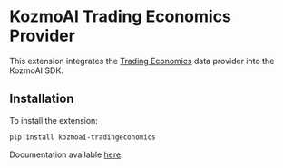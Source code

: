 # KozmoAI Trading Economics Provider

This extension integrates the [Trading Economics](https://docs.tradingeconomics.com/) data provider into the KozmoAI SDK.

## Installation

To install the extension:

```bash
pip install kozmoai-tradingeconomics
```

Documentation available [here](https://docs.kozmoai.co/platform/developer_guide/contributing).
